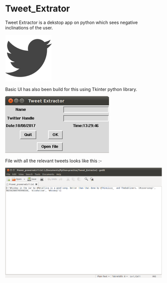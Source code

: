 # Tweet_Extrator
Tweet Extractor is a dekstop app on python which sees negative inclinations of the user.

![ScreenShot](App_cover/tweepy.png)  

Basic UI has also been build for this using Tkinter python library.

![ScreenShot](App_cover/Tweet_extractor_screenshot.png)  

File with all the relevant tweets looks like this :-  

![ScreenShot](App_cover/Tweet_File.png)  




